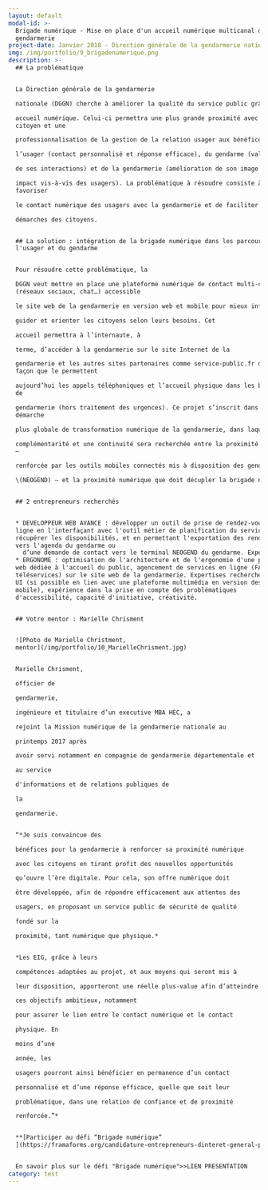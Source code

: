 ```yaml
---
layout: default
modal-id: >-
  Brigade numérique - Mise en place d'un accueil numérique multicanal de la
  gendarmerie
project-date: Janvier 2018 - Direction générale de la gendarmerie nationale (DGGN)
img: /img/portfolio/9_brigadenumerique.png
description: >-
  ## La problématique


  La Direction générale de la gendarmerie

  nationale (DGGN) cherche à améliorer la qualité du service public grâce à un

  accueil numérique. Celui-ci permettra une plus grande proximité avec le
  citoyen et une

  professionnalisation de la gestion de la relation usager aux bénéfices de

  l’usager (contact personnalisé et réponse efficace), du gendarme (valorisation

  de ses interactions) et de la gendarmerie (amélioration de son image et de son

  impact vis-à-vis des usagers). La problématique à résoudre consiste à
  favoriser

  le contact numérique des usagers avec la gendarmerie et de faciliter les

  démarches des citoyens.


  ## La solution : intégration de la brigade numérique dans les parcours de
  l'usager et du gendarme


  Pour résoudre cette problématique, la

  DGGN veut mettre en place une plateforme numérique de contact multi-canal
  (réseaux sociaux, chat…) accessible

  le site web de la gendarmerie en version web et mobile pour mieux informer,

  guider et orienter les citoyens selon leurs besoins. Cet

  accueil permettra à l’internaute, à

  terme, d’accéder à la gendarmerie sur le site Internet de la

  gendarmerie et les autres sites partenaires comme service-public.fr de la même
  façon que le permettent

  aujourd’hui les appels téléphoniques et l’accueil physique dans les brigades
  de

  gendarmerie (hors traitement des urgences). Ce projet s’inscrit dans une
  démarche

  plus globale de transformation numérique de la gendarmerie, dans laquelle une

  complémentarité et une continuité sera recherchée entre la proximité physique
  –

  renforcée par les outils mobiles connectés mis à disposition des gendarmes

  \(NEOGEND) – et la proximité numérique que doit décupler la brigade numérique.


  ## 2 entrepreneurs recherchés


  * DEVELOPPEUR WEB AVANCE : développer un outil de prise de rendez-vous en
  ligne en l'interfaçant avec l'outil métier de planification du service pour
  récupérer les disponibilités, et en permettant l'exportation des rendez-vous
  vers l'agenda du gendarme ou
    d’une demande de contact vers le terminal NEOGEND du gendarme. Expertises recherchées : expérience dans le développement de plateformes de téléservices avec prise en compte des terminaux mobiles, conception d'architecture logicielle et d'intégration, gestion de bases de données, autonomie et aptitude à travailler en équipe.
  * ERGONOME : optimisation de l'architecture et de l'ergonomie d'une plateforme
  web dédiée à l'accueil du public, agencement de services en ligne (FAQ, chat,
  téléservices) sur le site web de la gendarmerie. Expertises recherchées : UX /
  UI (si possible en lien avec une plateforme multimédia en version desktop et
  mobile), expérience dans la prise en compte des problématiques
  d'accessibilité, capacité d'initiative, créativité.


  ## Votre mentor : Marielle Chrisment


  ![Photo de Marielle Christment,
  mentor](/img/portfolio/10_MarielleChrisment.jpg)


  Marielle Chrisment,

  officier de

  gendarmerie,

  ingénieure et titulaire d’un executive MBA HEC, a

  rejoint la Mission numérique de la gendarmerie nationale au

  printemps 2017 après

  avoir servi notamment en compagnie de gendarmerie départementale et

  au service

  d'informations et de relations publiques de

  la

  gendarmerie.


  “*Je suis convaincue des

  bénéfices pour la gendarmerie à renforcer sa proximité numérique

  avec les citoyens en tirant profit des nouvelles opportunités

  qu’ouvre l’ère digitale. Pour cela, son offre numérique doit

  être développée, afin de répondre efficacement aux attentes des

  usagers, en proposant un service public de sécurité de qualité

  fondé sur la

  proximité, tant numérique que physique.*


  *Les EIG, grâce à leurs

  compétences adaptées au projet, et aux moyens qui seront mis à

  leur disposition, apporteront une réelle plus-value afin d’atteindre

  ces objectifs ambitieux, notamment

  pour assurer le lien entre le contact numérique et le contact

  physique. En

  moins d’une

  année, les

  usagers pourront ainsi bénéficier en permanence d’un contact

  personnalisé et d’une réponse efficace, quelle que soit leur

  problématique, dans une relation de confiance et de proximité

  renforcée.”*


  **[Participer au défi “Brigade numérique”
  ](https://framaforms.org/candidature-entrepreneurs-dinteret-general-promo-2-1501592391)**


  En savoir plus sur le défi "Brigade numérique">>LIEN PRESENTATION
category: test
---
```






